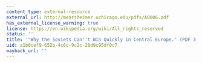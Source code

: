 ```yaml
---
content_type: external-resource
external_url: http://mearsheimer.uchicago.edu/pdfs/A0006.pdf
has_external_license_warning: true
license: https://en.wikipedia.org/wiki/All_rights_reserved
status: ''
title: '"Why the Soviets Can''t Win Quickly in Central Europe." (PDF 3.6MB)'
uid: a1b0cef9-652b-4c6c-9c2c-28d9c95df0c7
wayback_url: ''
---
```

